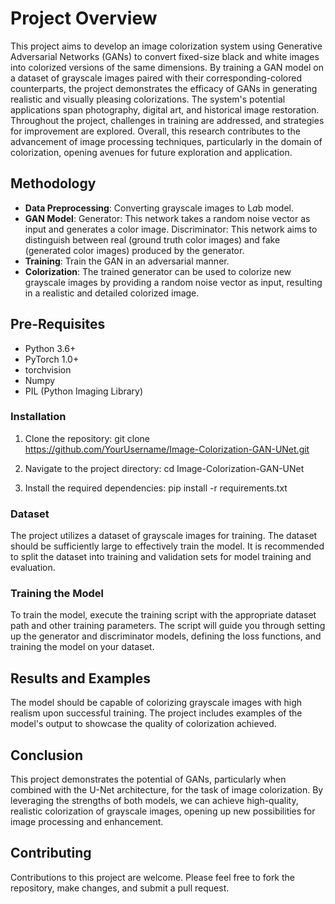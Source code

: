 # Project Overview
This project aims to develop an image colorization system using Generative Adversarial Networks (GANs) to convert fixed-size black and white images into colorized versions of the same dimensions. By training a GAN model on a dataset of grayscale images paired with their corresponding-colored counterparts, the project demonstrates the efficacy of GANs in generating realistic and visually pleasing colorizations. The system's potential applications span photography, digital art, and historical image restoration. Throughout the project, challenges in training are addressed, and strategies for improvement are explored. Overall, this research contributes to the advancement of image processing techniques, particularly in the domain of colorization, opening avenues for future exploration and application.

## Methodology
- **Data Preprocessing**: Converting grayscale images to L*a*b model.
- **GAN Model**:
  Generator: This network takes a random noise vector as input and generates a color image.
  Discriminator: This network aims to distinguish between real (ground truth color images) and fake (generated color images) produced by the generator.
- **Training**: Train the GAN in an adversarial manner. 
- **Colorization**: The trained generator can be used to colorize new grayscale images by providing a random noise vector as input, resulting in a realistic and detailed colorized image.

## Pre-Requisites
- Python 3.6+
- PyTorch 1.0+
- torchvision
- Numpy
- PIL (Python Imaging Library)

### Installation

1. Clone the repository:
git clone https://github.com/YourUsername/Image-Colorization-GAN-UNet.git

2. Navigate to the project directory:
cd Image-Colorization-GAN-UNet

3. Install the required dependencies:
pip install -r requirements.txt


### Dataset

The project utilizes a dataset of grayscale images for training. The dataset should be sufficiently large to effectively train the model. It is recommended to split the dataset into training and validation sets for model training and evaluation.

### Training the Model

To train the model, execute the training script with the appropriate dataset path and other training parameters. The script will guide you through setting up the generator and discriminator models, defining the loss functions, and training the model on your dataset.

## Results and Examples

The model should be capable of colorizing grayscale images with high realism upon successful training. The project includes examples of the model's output to showcase the quality of colorization achieved.

## Conclusion

This project demonstrates the potential of GANs, particularly when combined with the U-Net architecture, for the task of image colorization. By leveraging the strengths of both models, we can achieve high-quality, realistic colorization of grayscale images, opening up new possibilities for image processing and enhancement.

## Contributing

Contributions to this project are welcome. Please feel free to fork the repository, make changes, and submit a pull request.

